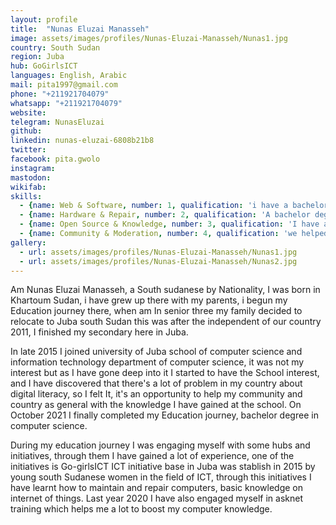 ```yaml
---
layout: profile
title:  "Nunas Eluzai Manasseh"
image: assets/images/profiles/Nunas-Eluzai-Manasseh/Nunas1.jpg
country: South Sudan
region: Juba
hub: GoGirlsICT
languages: English, Arabic
mail: pita1997@gmail.com
phone: "+211921704079"
whatsapp: "+211921704079"
website: 
telegram: NunasEluzai
github: 
linkedin: nunas-eluzai-6808b21b8
twitter: 
facebook: pita.gwolo
instagram: 
mastodon: 
wikifab:
skills:
  - {name: Web & Software, number: 1, qualification: 'i have a bachelor degree in computer science. worked with Go-girlsICT. This helped me in learning more skills and later get involved in the repair cafe 23/03/ 2020 in St Thomas Secondary school - juba south Sudan where we fixed number of computers from the school, I also learned and get involved Internet of Things'}
  - {name: Hardware & Repair, number: 2, qualification: 'A bachelor degree in computer science. As Go-girlsICT, we have number of programs that we help fix community laptops both hard ware and software, electronic etc. we also carried out the same programs during the repair cafe we had in St Thomas Secondary school in Gudele- juba south Sudan'}
  - {name: Open Source & Knowledge, number: 3, qualification: 'I have a certificate in the #ASKnet 2020 open documentation where I was introduced to git and GitHub by Timm Wille.'}
  - {name: Community & Moderation, number: 4, qualification: 'we helped control crowding in all events we run which includes the controlling community during the community repair cafe, we also ensure well moderated and easy flow of an event we organized.'}
gallery:
  - url: assets/images/profiles/Nunas-Eluzai-Manasseh/Nunas1.jpg
  - url: assets/images/profiles/Nunas-Eluzai-Manasseh/Nunas2.jpg
---
```

Am Nunas Eluzai Manasseh, a South sudanese by Nationality, I was born in Khartoum Sudan, i have grew up there with my parents, i begun my Education journey there, when am In senior three my family decided to relocate to Juba south Sudan this was after the independent of our country 2011, I finished my secondary here in Juba. 

In late 2015 I joined university of Juba school of computer science and information technology department of computer science, it was not my interest but as I have gone deep into it I started to have the School interest, and I have discovered that there's a lot of problem in my country about digital literacy, so I felt It, it's an opportunity to help my community and country as general with the knowledge I have gained at the school. On October 2021 I finally completed my Education journey, bachelor degree in computer science. 

During my education journey I was engaging myself with some hubs and initiatives, through them I have gained a lot of experience, one of the initiatives is Go-girlsICT ICT initiative base in Juba was stablish in 2015 by young south Sudanese women in the field of ICT, through this initiatives I have learnt how to maintain and repair computers, basic knowledge on internet of things. Last year 2020 I have also engaged myself in asknet training which helps me a lot to boost my computer knowledge.
